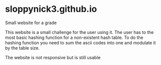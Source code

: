# sloppynick3.github.io
Small website for a grade

This website is a small challenge for the user using it.
The user has to the most basic hashing function for a non-existent hash table.
To do the hashing function you need to sum the ascii codes into one and modulate it by the table size.

The website is not responsive but is still usable
